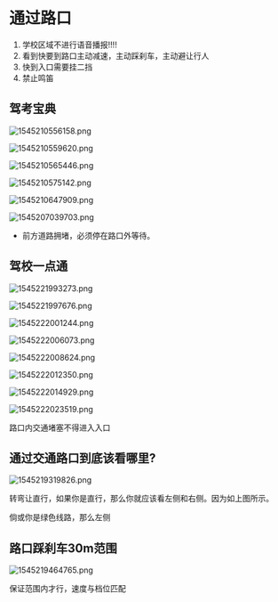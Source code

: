# 通过路口



1. 学校区域不进行语音播报!!!!
2. 看到快要到路口主动减速，主动踩刹车，主动避让行人
3. 快到入口需要挂二挡
4. 禁止鸣笛

## 驾考宝典

![1545210556158.png](image/1545210556158.png)

![1545210559620.png](image/1545210559620.png)

![1545210565446.png](image/1545210565446.png)

![1545210575142.png](image/1545210575142.png)

![1545210647909.png](image/1545210647909.png)

![1545207039703.png](image/1545207039703.png)

* 前方道路拥堵，必须停在路口外等待。

## 驾校一点通

![1545221993273.png](image/1545221993273.png)

![1545221997676.png](image/1545221997676.png)

![1545222001244.png](image/1545222001244.png)

![1545222006073.png](image/1545222006073.png)

![1545222008624.png](image/1545222008624.png)

![1545222012350.png](image/1545222012350.png)

![1545222014929.png](image/1545222014929.png)

![1545222023519.png](image/1545222023519.png)

路口内交通堵塞不得进入入口



## 通过交通路口到底该看哪里?


![1545219319826.png](image/1545219319826.png)

转弯让直行，如果你是直行，那么你就应该看左侧和右侧。因为如上图所示。

倘或你是绿色线路，那么左侧

## 路口踩刹车30m范围

![1545219464765.png](image/1545219464765.png)

保证范围内才行，速度与档位匹配
